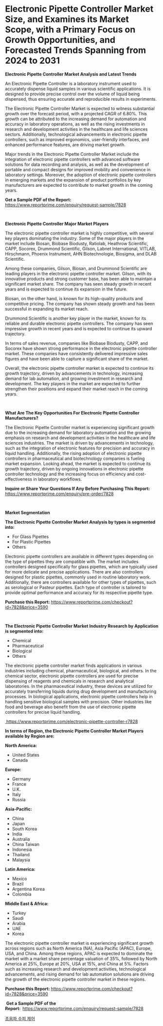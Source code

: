 <p><h1>Electronic Pipette Controller Market Size, and Examines its Market Scope, with a Primary Focus on Growth Opportunities, and Forecasted Trends Spanning from 2024 to 2031</h1></p><p><strong>Electronic Pipette Controller Market Analysis and Latest Trends</strong></p>
<p><p>An Electronic Pipette Controller is a laboratory instrument used to accurately dispense liquid samples in various scientific applications. It is designed to provide precise control over the volume of liquid being dispensed, thus ensuring accurate and reproducible results in experiments.</p><p>The Electronic Pipette Controller Market is expected to witness substantial growth over the forecast period, with a projected CAGR of 6.80%. This growth can be attributed to the increasing demand for automation and accuracy in laboratory operations, as well as the rising investments in research and development activities in the healthcare and life sciences sectors. Additionally, technological advancements in electronic pipette controllers, such as improved ergonomics, user-friendly interfaces, and enhanced performance features, are driving market growth.</p><p>Major trends in the Electronic Pipette Controller Market include the integration of electronic pipette controllers with advanced software solutions for data recording and analysis, as well as the development of portable and compact designs for improved mobility and convenience in laboratory settings. Moreover, the adoption of electronic pipette controllers in emerging markets and the expansion of product portfolios by key manufacturers are expected to contribute to market growth in the coming years.</p></p>
<p><strong>Get a Sample PDF of the Report:&nbsp;</strong> <a href="https://www.reportprime.com/enquiry/request-sample/7828">https://www.reportprime.com/enquiry/request-sample/7828</a></p>
<p>&nbsp;</p>
<p><strong>Electronic Pipette Controller Major Market Players</strong></p>
<p><p>The electronic pipette controller market is highly competitive, with several key players dominating the industry. Some of the major players in the market include Biosan, Biobase Biodusty, Ratiolab, Heathrow Scientific, CAPP, Socorex, Drummond Scientific, Gilson, Labnet International, VITLAB, Hirschmann, Phoenix Instrument, AHN Biotechnologie, Biosigma, and DLAB Scientific.</p><p>Among these companies, Gilson, Biosan, and Drummond Scientific are leading players in the electronic pipette controller market. Gilson, with its innovative products and strong customer base, has been able to maintain a significant market share. The company has seen steady growth in recent years and is expected to continue its expansion in the future.</p><p>Biosan, on the other hand, is known for its high-quality products and competitive pricing. The company has shown steady growth and has been successful in expanding its market reach.</p><p>Drummond Scientific is another key player in the market, known for its reliable and durable electronic pipette controllers. The company has seen impressive growth in recent years and is expected to continue its upward trajectory.</p><p>In terms of sales revenue, companies like Biobase Biodusty, CAPP, and Socorex have shown strong performance in the electronic pipette controller market. These companies have consistently delivered impressive sales figures and have been able to capture a significant share of the market.</p><p>Overall, the electronic pipette controller market is expected to continue its growth trajectory, driven by advancements in technology, increasing demand for lab automation, and growing investment in research and development. The key players in the market are expected to further strengthen their positions and expand their market reach in the coming years.</p></p>
<p>&nbsp;</p>
<p><strong>What Are The Key Opportunities For Electronic Pipette Controller Manufacturers?</strong></p>
<p><p>The Electronic Pipette Controller market is experiencing significant growth due to the increasing demand for laboratory automation and the growing emphasis on research and development activities in the healthcare and life sciences industries. The market is driven by advancements in technology, such as the integration of electronic features for precision and accuracy in liquid handling. Additionally, the rising adoption of electronic pipette controllers in pharmaceutical and biotechnology companies is fueling market expansion. Looking ahead, the market is expected to continue its growth trajectory, driven by ongoing innovations in electronic pipette controller technology and the increasing focus on efficiency and cost-effectiveness in laboratory workflows.</p></p>
<p><strong>Inquire or Share Your Questions If Any Before Purchasing This Report:</strong> <a href="https://www.reportprime.com/enquiry/pre-order/7828">https://www.reportprime.com/enquiry/pre-order/7828</a></p>
<p>&nbsp;</p>
<p><strong>Market Segmentation</strong></p>
<p><strong>The Electronic Pipette Controller Market Analysis by types is segmented into:</strong></p>
<p><ul><li>For Glass Pipettes</li><li>For Plastic Pipettes</li><li>Others</li></ul></p>
<p><p>Electronic pipette controllers are available in different types depending on the type of pipettes they are compatible with. The market includes controllers designed specifically for glass pipettes, which are typically used for more delicate and precise applications. There are also controllers designed for plastic pipettes, commonly used in routine laboratory work. Additionally, there are controllers available for other types of pipettes, such as serological or Pasteur pipettes. Each type of controller is tailored to provide optimal performance and accuracy for its respective pipette type.</p></p>
<p><strong>Purchase this Report:&nbsp;</strong><a href="https://www.reportprime.com/checkout?id=7828&price=3590">https://www.reportprime.com/checkout?id=7828&price=3590</a></p>
<p>&nbsp;</p>
<p><strong>The Electronic Pipette Controller Market Industry Research by Application is segmented into:</strong></p>
<p><ul><li>Chemical</li><li>Pharmaceutical</li><li>Biological</li><li>Others</li></ul></p>
<p><p>The electronic pipette controller market finds applications in various industries including chemical, pharmaceutical, biological, and others. In the chemical sector, electronic pipette controllers are used for precise dispensing of reagents and chemicals in research and analytical laboratories. In the pharmaceutical industry, these devices are utilized for accurately transferring liquids during drug development and manufacturing processes. In biological applications, electronic pipette controllers help in handling sensitive biological samples with precision. Other industries like food and beverage also benefit from the use of electronic pipette controllers for precise liquid handling.</p></p>
<p><a href="https://www.reportprime.com/electronic-pipette-controller-r7828">&nbsp;https://www.reportprime.com/electronic-pipette-controller-r7828</a></p>
<p><strong>In terms of Region, the Electronic Pipette Controller Market Players available by Region are:</strong></p>
<p>
    <p> <strong> North America: </strong>
        <ul>
            <li>United States</li>
            <li>Canada</li>
        </ul>
        </p> 
    <p> <strong> Europe: </strong>
        <ul>
            <li>Germany</li>
            <li>France</li>
            <li>U.K.</li>
            <li>Italy</li>
            <li>Russia</li>
        </ul>
        </p> 
    <p> <strong> Asia-Pacific: </strong>
        <ul>
            <li>China</li>
            <li>Japan</li>
            <li>South Korea</li>
            <li>India</li>
            <li>Australia</li>
            <li>China Taiwan</li>
            <li>Indonesia</li>
            <li>Thailand</li>
            <li>Malaysia</li>
        </ul>
        </p> 
    <p> <strong> Latin America: </strong>
        <ul>
            <li>Mexico</li>
            <li>Brazil</li>
            <li>Argentina Korea</li>
            <li>Colombia</li>
        </ul>
        </p> 
    <p> <strong> Middle East & Africa: </strong>
        <ul>
            <li>Turkey</li>
            <li>Saudi</li>
            <li>Arabia</li>
            <li>UAE</li>
            <li>Korea</li>
        </ul>
    </p>
    </p>
<p><p>The electronic pipette controller market is experiencing significant growth across regions such as North America (NA), Asia Pacific (APAC), Europe, USA, and China. Among these regions, APAC is expected to dominate the market with a market share percentage valuation of 35%, followed by North America at 25%, Europe at 20%, USA at 15%, and China at 5%. Factors such as increasing research and development activities, technological advancements, and rising demand for lab automation solutions are driving the growth of the electronic pipette controller market in these regions.</p></p>
<p><strong>Purchase this Report: </strong><a href="https://www.reportprime.com/checkout?id=7828&price=3590">https://www.reportprime.com/checkout?id=7828&price=3590</a></p>
<p>&nbsp;<strong>Get a Sample PDF of the Report:&nbsp;&nbsp;</strong><a href="https://www.reportprime.com/enquiry/request-sample/7828">https://www.reportprime.com/enquiry/request-sample/7828</a></p>
<p><strong></strong></p>
<p><p><a href="https://github.com/RickyMetzDVM/Market-Research-Report-List-1/blob/main/176313372641.md">초음파 수피 제어</a></p></p>